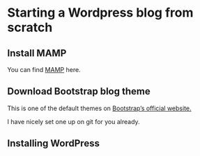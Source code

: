 # Starting a Wordpress blog from scratch

## Install MAMP

You can find [MAMP](https://www.mamp.info/en/downloads/) here.

## Download Bootstrap blog theme

This is one of the default themes on [Bootstrap’s official website.](http://getbootstrap.com/examples/blog/ "Bootstrap’s official website")

I have nicely set one up on git for you already.

## Installing WordPress
